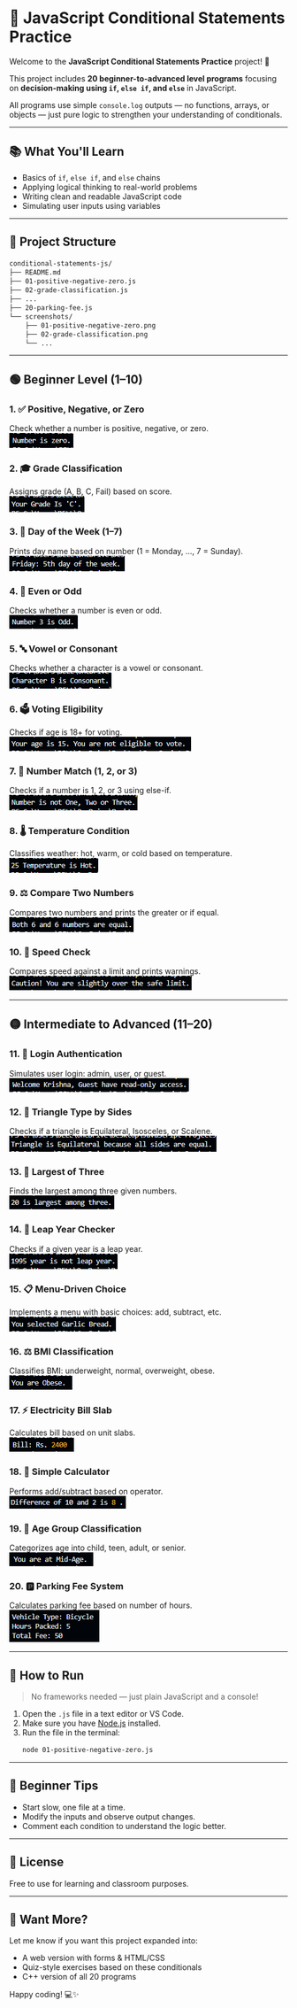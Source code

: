 # 🚦 JavaScript Conditional Statements Practice

Welcome to the **JavaScript Conditional Statements Practice** project! 🎉

This project includes **20 beginner-to-advanced level programs** focusing on **decision-making using `if`, `else if`, and `else`** in JavaScript.

All programs use simple `console.log` outputs — no functions, arrays, or objects — just pure logic to strengthen your understanding of conditionals.

---

## 📚 What You'll Learn

- Basics of `if`, `else if`, and `else` chains
- Applying logical thinking to real-world problems
- Writing clean and readable JavaScript code
- Simulating user inputs using variables

---

## 🧩 Project Structure

```
conditional-statements-js/
├── README.md
├── 01-positive-negative-zero.js
├── 02-grade-classification.js
├── ...
├── 20-parking-fee.js
└── screenshots/
    ├── 01-positive-negative-zero.png
    ├── 02-grade-classification.png
    └── ...
```

---

## 🟢 Beginner Level (1–10)

### 1. ✅ Positive, Negative, or Zero
Check whether a number is positive, negative, or zero.<br>
<img src="./ouputs/img-1.png" alt="">

### 2. 🎓 Grade Classification
Assigns grade (A, B, C, Fail) based on score.  
<img src="./ouputs/img-2.png" alt="">

### 3. 📆 Day of the Week (1–7)
Prints day name based on number (1 = Monday, ..., 7 = Sunday).  
<img src="./ouputs/img-3.png" alt="">

### 4. 🔢 Even or Odd
Checks whether a number is even or odd.  
<img src="./ouputs/img-4.png" alt="">

### 5. 🔤 Vowel or Consonant
Checks whether a character is a vowel or consonant.  
<img src="./ouputs/img-5.png" alt="">

### 6. 🗳️ Voting Eligibility
Checks if age is 18+ for voting.  
<img src="./ouputs/img-6.png" alt="">

### 7. 🔢 Number Match (1, 2, or 3)
Checks if a number is 1, 2, or 3 using else-if.  
<img src="./ouputs/img-7.png" alt="">

### 8. 🌡️ Temperature Condition
Classifies weather: hot, warm, or cold based on temperature.  
<img src="./ouputs/img-8.png" alt="">

### 9. ⚖️ Compare Two Numbers
Compares two numbers and prints the greater or if equal.  
<img src="./ouputs/img-9.png" alt="">

### 10. 🚗 Speed Check
Compares speed against a limit and prints warnings.  
<img src="./ouputs/img-10.png" alt="">

---

## 🟡 Intermediate to Advanced (11–20)

### 11. 🔐 Login Authentication
Simulates user login: admin, user, or guest.  
<img src="./ouputs/img-11.png" alt="">

### 12. 📐 Triangle Type by Sides
Checks if a triangle is Equilateral, Isosceles, or Scalene.  
<img src="./ouputs/img-12.png" alt="">

### 13. 🥇 Largest of Three
Finds the largest among three given numbers.  
<img src="./ouputs/img-13.png" alt="">

### 14. 📆 Leap Year Checker
Checks if a given year is a leap year.  
<img src="./ouputs/img-14.png" alt="">

### 15. 📋 Menu-Driven Choice
Implements a menu with basic choices: add, subtract, etc.  
<img src="./ouputs/img-15.png" alt="">

### 16. ⚖️ BMI Classification
Classifies BMI: underweight, normal, overweight, obese.  
<img src="./ouputs/img-16.png" alt="">

### 17. ⚡ Electricity Bill Slab
Calculates bill based on unit slabs.  
<img src="./ouputs/img-17.png" alt="">

### 18. 🧮 Simple Calculator
Performs add/subtract based on operator.  
<img src="./ouputs/img-18.png" alt="">

### 19. 👶 Age Group Classification
Categorizes age into child, teen, adult, or senior.  
<img src="./ouputs/img-19.png" alt="">

### 20. 🅿️ Parking Fee System
Calculates parking fee based on number of hours.  
<img src="./ouputs/img-20.png" alt="">

---

## 🚀 How to Run

> No frameworks needed — just plain JavaScript and a console!

1. Open the `.js` file in a text editor or VS Code.
2. Make sure you have [Node.js](https://nodejs.org/) installed.
3. Run the file in the terminal:
   ```bash
   node 01-positive-negative-zero.js
   ```

---

## 🧠 Beginner Tips

- Start slow, one file at a time.
- Modify the inputs and observe output changes.
- Comment each condition to understand the logic better.

---

## 📜 License

Free to use for learning and classroom purposes.

---

## 🎯 Want More?

Let me know if you want this project expanded into:
- A web version with forms & HTML/CSS
- Quiz-style exercises based on these conditionals
- C++ version of all 20 programs

Happy coding! 💻✨
